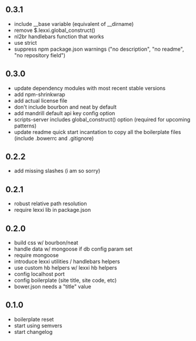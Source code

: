 ## 0.3.1
- include __base variable (equivalent of __dirname)
- remove $.lexxi.global_construct()
- nl2br handlebars function that works
- use strict
- suppress npm package.json warnings ("no description", "no readme", "no repository field")

## 0.3.0
- update dependency modules with most recent stable versions
- add npm-shrinkwrap
- add actual license file
- don't include bourbon and neat by default
- add mandrill default api key config option	
- scripts-server includes global_construct() option (required for upcoming patterns)
- update readme quick start incantation to copy all the boilerplate files (include .bowerrc and .gitignore)

## 0.2.2
- add missing slashes (i am so sorry)

## 0.2.1
- robust relative path resolution
- require lexxi lib in package.json

## 0.2.0
- build css w/ bourbon/neat
- handle data w/ mongoose if db config param set
- require mongoose
- introduce lexxi utilities / handlebars helpers
- use custom hb helpers w/ lexxi hb helpers
- config localhost port
- config boilerplate (site title, site code, etc)
- bower.json needs a "title" value

## 0.1.0
- boilerplate reset
- start using semvers
- start changelog

